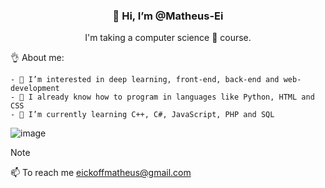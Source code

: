 <div align="center">
<h3>👋 Hi, I’m @Matheus-Ei</h3>
<p>I'm taking a computer science 🤖 course.</p>
</div>

<p>👌 About me:</p>

    - 👀 I’m interested in deep learning, front-end, back-end and web-development
    - 🧨 I already know how to program in languages ​​like Python, HTML and CSS
    - 🌱 I’m currently learning C++, C#, JavaScript, PHP and SQL

![image](https://github.com/Matheus-Ei/Matheus-Ei/assets/127603510/f1fe0e15-845d-4d4a-baae-712fe3fd16ce)

> [!NOTE]
> 📫 To reach me eickoffmatheus@gmail.com
